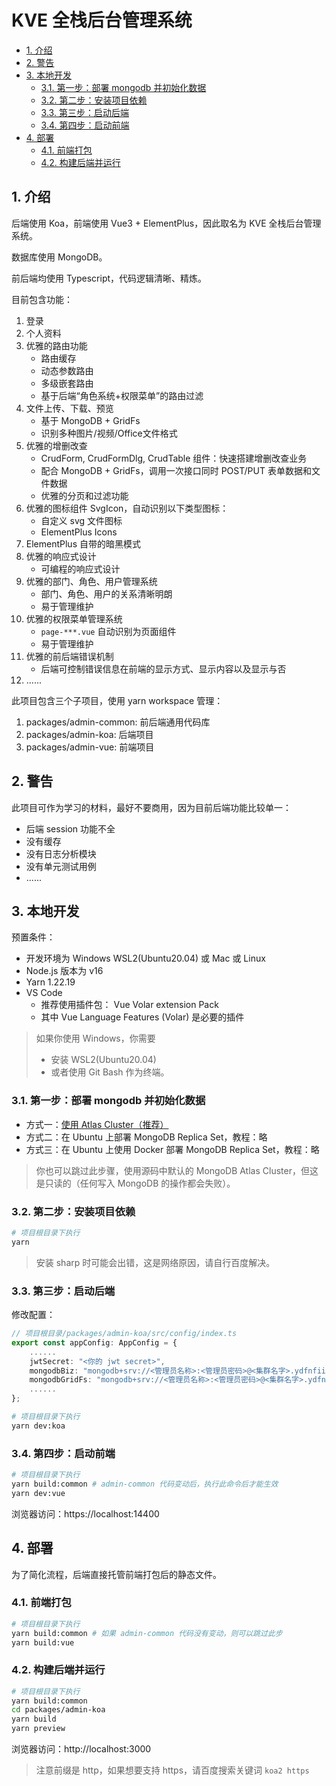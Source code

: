 # KVE 全栈后台管理系统

- [1. 介绍](#1-介绍)
- [2. 警告](#2-警告)
- [3. 本地开发](#3-本地开发)
  - [3.1. 第一步：部署 mongodb 并初始化数据](#31-第一步部署-mongodb-并初始化数据)
  - [3.2. 第二步：安装项目依赖](#32-第二步安装项目依赖)
  - [3.3. 第三步：启动后端](#33-第三步启动后端)
  - [3.4. 第四步：启动前端](#34-第四步启动前端)
- [4. 部署](#4-部署)
  - [4.1. 前端打包](#41-前端打包)
  - [4.2. 构建后端并运行](#42-构建后端并运行)

## 1. 介绍

后端使用 Koa，前端使用 Vue3 + ElementPlus，因此取名为 KVE 全栈后台管理系统。

数据库使用 MongoDB。

前后端均使用 Typescript，代码逻辑清晰、精炼。

目前包含功能：

1. 登录
2. 个人资料
3. 优雅的路由功能
   - 路由缓存
   - 动态参数路由
   - 多级嵌套路由
   - 基于后端“角色系统+权限菜单”的路由过滤
4. 文件上传、下载、预览
   - 基于 MongoDB + GridFs
   - 识别多种图片/视频/Office文件格式
5. 优雅的增删改查
   - CrudForm, CrudFormDlg, CrudTable 组件：快速搭建增删改查业务
   - 配合 MongoDB + GridFs，调用一次接口同时 POST/PUT 表单数据和文件数据
   - 优雅的分页和过滤功能
6. 优雅的图标组件 SvgIcon，自动识别以下类型图标：
   - 自定义 svg 文件图标
   - ElementPlus Icons
7. ElementPlus 自带的暗黑模式
8. 优雅的响应式设计
   - 可编程的响应式设计
9. 优雅的部门、角色、用户管理系统
   - 部门、角色、用户的关系清晰明朗
   - 易于管理维护
10. 优雅的权限菜单管理系统
    - `page-***.vue` 自动识别为页面组件
    - 易于管理维护
11. 优雅的前后端错误机制
    - 后端可控制错误信息在前端的显示方式、显示内容以及显示与否 
12. ......

此项目包含三个子项目，使用 yarn workspace 管理：

1. packages/admin-common: 前后端通用代码库
2. packages/admin-koa: 后端项目
3. packages/admin-vue: 前端项目

## 2. 警告

此项目可作为学习的材料，最好不要商用，因为目前后端功能比较单一：

- 后端 session 功能不全
- 没有缓存
- 没有日志分析模块
- 没有单元测试用例
- ......

## 3. 本地开发

预置条件：

- 开发环境为 Windows WSL2(Ubuntu20.04) 或 Mac 或 Linux 
- Node.js 版本为 v16
- Yarn 1.22.19
- VS Code
  - 推荐使用插件包： Vue Volar extension Pack
  - 其中 Vue Language Features (Volar) 是必要的插件

> 如果你使用 Windows，你需要
> - 安装 WSL2(Ubuntu20.04)
> - 或者使用 Git Bash 作为终端。

### 3.1. 第一步：部署 mongodb 并初始化数据

- 方式一：[使用 Atlas Cluster（推荐）](./doc/mongodb/AtlasCluster.md)
- 方式二：在 Ubuntu 上部署 MongoDB Replica Set，教程：略
- 方式三：在 Ubuntu 上使用 Docker 部署 MongoDB Replica Set，教程：略

> 你也可以跳过此步骤，使用源码中默认的 MongoDB Atlas Cluster，但这是只读的（任何写入 MongoDB 的操作都会失败）。

### 3.2. 第二步：安装项目依赖

```bash
# 项目根目录下执行
yarn
```

> 安装 sharp 时可能会出错，这是网络原因，请自行百度解决。

### 3.3. 第三步：启动后端

修改配置：

```ts
// 项目根目录/packages/admin-koa/src/config/index.ts
export const appConfig: AppConfig = {
    ......
    jwtSecret: "<你的 jwt secret>",
    mongodbBiz: "mongodb+srv://<管理员名称>:<管理员密码>@<集群名字>.ydfnfii.mongodb.net/biz?retryWrites=true&w=majority",
    mongodbGridFs: "mongodb+srv://<管理员名称>:<管理员密码>@<集群名字>.ydfnfii.mongodb.net/gridfs?retryWrites=true&w=majority",
    ......
};
```

```bash
# 项目根目录下执行
yarn dev:koa
```

### 3.4. 第四步：启动前端

```bash
# 项目根目录下执行
yarn build:common # admin-common 代码变动后，执行此命令后才能生效
yarn dev:vue
```

浏览器访问：https://localhost:14400

## 4. 部署

为了简化流程，后端直接托管前端打包后的静态文件。

### 4.1. 前端打包

```bash
# 项目根目录下执行
yarn build:common # 如果 admin-common 代码没有变动，则可以跳过此步
yarn build:vue
```

### 4.2. 构建后端并运行

```bash
# 项目根目录下执行
yarn build:common
cd packages/admin-koa
yarn build
yarn preview
```
浏览器访问：http://localhost:3000

> 注意前缀是 http，如果想要支持 https，请百度搜索关键词 `koa2 https`
